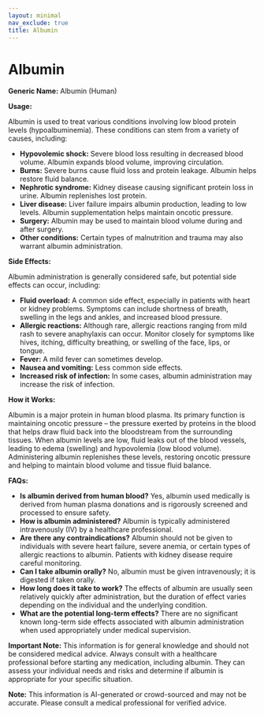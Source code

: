 ```yaml
---
layout: minimal
nav_exclude: true
title: Albumin
---
```


# Albumin

**Generic Name:** Albumin (Human)

**Usage:**

Albumin is used to treat various conditions involving low blood protein levels (hypoalbuminemia).  These conditions can stem from a variety of causes, including:

* **Hypovolemic shock:**  Severe blood loss resulting in decreased blood volume. Albumin expands blood volume, improving circulation.
* **Burns:** Severe burns cause fluid loss and protein leakage. Albumin helps restore fluid balance.
* **Nephrotic syndrome:** Kidney disease causing significant protein loss in urine. Albumin replenishes lost protein.
* **Liver disease:** Liver failure impairs albumin production, leading to low levels. Albumin supplementation helps maintain oncotic pressure.
* **Surgery:**  Albumin may be used to maintain blood volume during and after surgery.
* **Other conditions:**  Certain types of malnutrition and trauma may also warrant albumin administration.


**Side Effects:**

Albumin administration is generally considered safe, but potential side effects can occur, including:

* **Fluid overload:**  A common side effect, especially in patients with heart or kidney problems.  Symptoms can include shortness of breath, swelling in the legs and ankles, and increased blood pressure.
* **Allergic reactions:** Although rare, allergic reactions ranging from mild rash to severe anaphylaxis can occur.  Monitor closely for symptoms like hives, itching, difficulty breathing, or swelling of the face, lips, or tongue.
* **Fever:**  A mild fever can sometimes develop.
* **Nausea and vomiting:**  Less common side effects.
* **Increased risk of infection:**  In some cases, albumin administration may increase the risk of infection.


**How it Works:**

Albumin is a major protein in human blood plasma.  Its primary function is maintaining oncotic pressure – the pressure exerted by proteins in the blood that helps draw fluid back into the bloodstream from the surrounding tissues. When albumin levels are low, fluid leaks out of the blood vessels, leading to edema (swelling) and hypovolemia (low blood volume).  Administering albumin replenishes these levels, restoring oncotic pressure and helping to maintain blood volume and tissue fluid balance.


**FAQs:**

* **Is albumin derived from human blood?** Yes, albumin used medically is derived from human plasma donations and is rigorously screened and processed to ensure safety.
* **How is albumin administered?**  Albumin is typically administered intravenously (IV) by a healthcare professional.
* **Are there any contraindications?**  Albumin should not be given to individuals with severe heart failure, severe anemia, or certain types of allergic reactions to albumin.  Patients with kidney disease require careful monitoring.
* **Can I take albumin orally?** No, albumin must be given intravenously; it is digested if taken orally.
* **How long does it take to work?** The effects of albumin are usually seen relatively quickly after administration, but the duration of effect varies depending on the individual and the underlying condition.
* **What are the potential long-term effects?**  There are no significant known long-term side effects associated with albumin administration when used appropriately under medical supervision.

**Important Note:** This information is for general knowledge and should not be considered medical advice. Always consult with a healthcare professional before starting any medication, including albumin.  They can assess your individual needs and risks and determine if albumin is appropriate for your specific situation.


**Note:** This information is AI-generated or crowd-sourced and may not be accurate. Please consult a medical professional for verified advice.